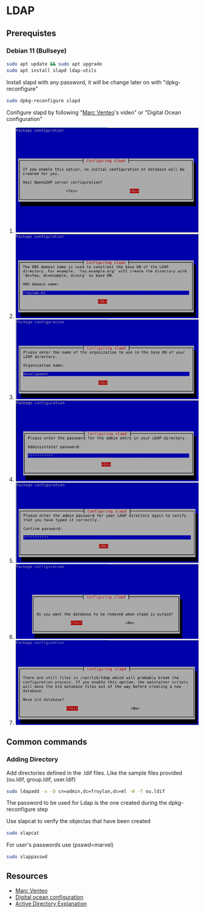 # LDAP

## Prerequistes

### Debian 11 (Bullseye)
```bash
sudo apt update && sudo apt upgrade
sudo apt install slapd ldap-utils
```

Install slapd with any password, it will be change later on with "dpkg-reconfigure"

```bash
sudo dpkg-reconfigure slapd
```
Configure slapd by following "[Marc Venteo]'s video" or "Digital Ocean configuration"

1) ![Step 01](images/ldap_01.png)
2) ![Step 02](images/ldap_02.png)
3) ![Step 03](images/ldap_03.png)
4) ![Step 04](images/ldap_04.png)
5) ![Step 05](images/ldap_05.png)
6) ![Step 06](images/ldap_06.png)
7) ![Step 07](images/ldap_07.png)


## Common commands
### Adding Directory
Add directories defined in the .ldif files.
Like the sample files provided (ou.ldif, group.ldif, user.ldif)
```bash
sudo ldapadd -x -D cn=admin,dc=froylan,dc=ml -W -f ou.ldif
```

The password to be used for Ldap is the one created during the dpkg-reconfigure step

Use slapcat to verify the objectas that have been created

```bash
sudo slapcat
```

For user's passwords use (psswd=marvel)

```bash
sudo slappasswd
```


## Resources
* [Marc Venteo]
* [Digital ocean configuration]
* [Active Directory Explanation]

[Marc Venteo]: https://www.youtube.com/watch?v=6HkIDr3QF8Y&t=573s
[Digital ocean configuration]: https://www.digitalocean.com/community/tutorials/how-to-install-and-configure-openldap-and-phpldapadmin-on-ubuntu-16-04
[Active Directory Explanation]: https://www.youtube.com/watch?v=lFwek_OuYZ8
